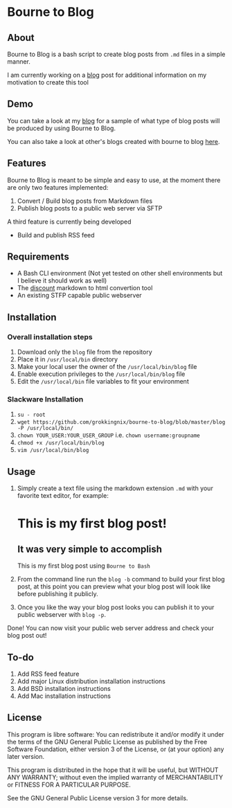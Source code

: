# Bourne to Blog 

## About

Bourne to Blog is a bash script to create blog posts from `.md` files in a simple manner.

I am currently working on a [blog](https://nixing.mx/blog/blog.html) post for additional information on my motivation to create this tool

## Demo

You can take a look at my [blog](https://nixing.mx/blog) for a sample of what type of blog posts will be produced by using Bourne to Blog.

You can also take a look at other's blogs created with bourne to blog [here](https://github.com/grokkingnix/bourne-to-blog/blob/master/samples/sample-blogs.md).

## Features

Bourne to Blog is meant to be simple and easy to use, at the moment there are only two features implemented:

1. Convert / Build blog posts from Markdown files
2. Publish blog posts to a public web server via SFTP

A third feature is currently being developed

- Build and publish RSS feed

## Requirements

- A Bash CLI environment (Not yet tested on other shell environments but I believe it should work as well)
- The [discount](https://github.com/nueh/discount) markdown to html convertion tool
- An existing STFP capable public webserver

## Installation

### Overall installation steps

1. Download only the `blog` file from the repository
2. Place it in `/usr/local/bin` directory
3. Make your local user the owner of the `/usr/local/bin/blog` file
4. Enable execution privileges to the `/usr/local/bin/blog` file
5. Edit the `/usr/local/bin` file variables to fit your environment

### Slackware Installation

1. `su - root` 
2. `wget https://github.com/grokkingnix/bourne-to-blog/blob/master/blog -P /usr/local/bin/`
3. `chown YOUR_USER:YOUR_USER_GROUP` i.e. `chown username:groupname`
4. `chmod +x /usr/local/bin/blog`
5. `vim /usr/local/bin/blog`

## Usage

1. Simply create a text file using the markdown extension `.md` with your favorite text editor, for example:

    # This is my first blog post!
    
    ## It was very simple to accomplish
    
    This is my first blog post using `Bourne to Bash`

2. From the command line run the `blog -b` command to build your first blog post, at this point you can preview what your blog post will look like before publishing it publicly.

3. Once you like the way your blog post looks you can publish it to your public webserver with `blog -p`.

Done! You can now visit your public web server address and check your blog post out! 

## To-do

1. Add RSS feed feature
2. Add major Linux distribution installation instructions
3. Add BSD installation instructions
4. Add Mac installation instructions

## License

This program is libre software: You can redistribute it and/or modify it under the terms of the GNU General Public License as published by the Free Software Foundation, either version 3 of the License, or (at your option) any later version.

This program is distributed in the hope that it will be useful, but WITHOUT ANY WARRANTY; without even the implied warranty of MERCHANTABILITY or FITNESS FOR A PARTICULAR PURPOSE.

See the GNU General Public License version 3 for more details.
